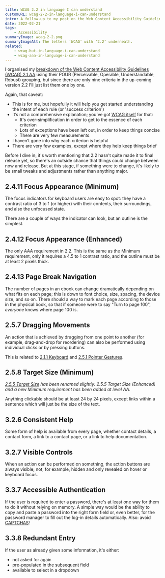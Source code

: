 ```yaml
---
title: WCAG 2.2 in language I can understand
customURL: wcag-2-2-in-language-i-can-understand
intro: A follow-up to my post on the Web Content Accessibility Guidelines 2.1, level AA; this time explaining the nine rules coming up in WCAG 2.2.
date: 2022-02-21
tags:
    - Accessibility
summaryImage: wcag-2-2.png
summaryImageAlt: The letters ‘WCAG’ with ‘2.2’ underneath.
related:
    - wcag-but-in-language-i-can-understand
    - wcag-aaa-in-language-i-can-understand
---
```


I organised my [breakdown of the Web Content Accessibility Guidelines (WCAG) 2.1 AA](/blog/wcag-but-in-language-i-can-understand) using their POUR (Perceivable, Operable, Understandable, Robust) grouping, but since there are only nine criteria in the up-coming version 2.2 I'll just list them one by one.

Again, that caveat:

- This is for me, but hopefully it will help you get started understanding the intent of each rule (or 'success criterion')
- It’s not a comprehensive explanation; you’ve got [WCAG itself](https://www.w3.org/TR/WCAG22/) for that:
    - It's over-simplification in order to get to the essence of each criterion
    - Lots of exceptions have been left out, in order to keep things concise
    - There are very few measurements
- I haven’t gone into why each criterion is helpful
- There are very few examples, except where they help keep things brief

Before I dive in, it's worth mentioning that 2.2 hasn't quite made it to final release yet, so there's an outside chance that things could change between now and release. But at this stage, if something were to change, it's likely to be small tweaks and adjustments rather than anything major.


## 2.4.11 Focus Appearance (Minimum)

The focus indicators for keyboard users are easy to spot: they have a contrast ratio of 3 to 1 (or higher) with their contents, their surroundings, and also the unfocused state.

There are a couple of ways the indicator can look, but an outline is the simplest.


## 2.4.12 Focus Appearance (Enhanced)

The only AAA requirement in 2.2. This is the same as the Minimum requirement, only it requires a 4.5 to 1 contrast ratio, and the outline must be at least 2 pixels thick.


## 2.4.13 Page Break Navigation

The number of pages in an ebook can change dramatically depending on what fits on each page; this is down to font choice, size, spacing, the device size, and so on. There should a way to mark each page according to those in the physical book, so that if someone were to say "Turn to page 100", *everyone* knows where page 100 is.


## 2.5.7 Dragging Movements

An action that is achieved by dragging from one point to another (for example, drag-and-drop for reordering) can also be performed using individual clicks or by pressing buttons.

This is related to [2.1.1 Keyboard](/blog/wcag-but-in-language-i-can-understand#211-keyboard) and [2.5.1 Pointer Gestures](/blog/wcag-but-in-language-i-can-understand#251-pointer-gestures).


## 2.5.8 Target Size (Minimum)

<i>[2.5.5 Target Size](https://www.w3.org/TR/WCAG21/#target-size) has been renamed slightly: 2.5.5 Target Size (Enhanced) and a new Minimum requirement has been added at level AA.</i>

Anything clickable should be at least 24 by 24 pixels, except links within a sentence which will just be the size of the text.


## 3.2.6 Consistent Help

Some form of help is available from every page, whether contact details, a contact form, a link to a contact page, or a link to help documentation.


## 3.2.7 Visible Controls

When an action can be performed on something, the action buttons are always visible; not, for example, hidden and only revealed on hover or keyboard focus.


## 3.3.7 Accessible Authentication

If the user is required to enter a password, there's at least one way for them to do it without relying on memory. A simple way would be the ability to copy and paste a password into the right form field or, even better, for the password manager to fill out the log-in details automatically. Also: avoid [CAPTCHAS](https://en.wikipedia.org/wiki/CAPTCHA)!


## 3.3.8 Redundant Entry

If the user as already given some information, it's either:

- not asked for again
- pre-populated in the subsequent field
- available to select in a dropdown

